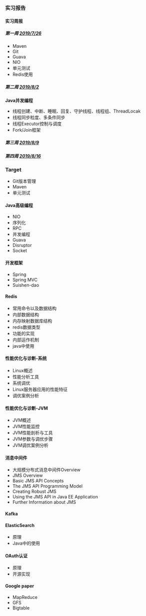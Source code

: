 ### 实习报告

#### 实习周报

##### 第一周 [2019/7/26](https://sunxiaohang.github.io/2019/07/26/实习周报)

- Maven
- Git
- Guava
- NIO
- 单元测试
- Redis使用

##### 第二周 [2019/8/2](https://sunxiaohang.github.io/2019/08/02/JavaConcurrenceCookBook)

**Java并发编程**

- 线程创建、中断、睡眠、回复、守护线程、线程组、ThreadLocak
- 线程同步粒度、多条件同步
- 线程Executor控制与调度
- Fork/Join框架

##### 第三周 [2019/8/9](https://github.com/sunxiaohang/weliinternship)


##### 第四周 [2019/8/16](https://github.com/sunxiaohang/weliinternship)


### Target

- Git版本管理 
- Maven
- 单元测试

#### Java高级编程
- NIO
- 序列化
- RPC
- 并发编程
- Guava
- Disruptor
- Socket

#### 开发框架
- Spring
- Spring MVC
- Suishen-dao

#### Redis

- 常用命令以及数据结构
- 内部数据结构
- 内存映射数据库结构
- redis数据类型
- 功能的实现
- 内部运作机制
- java中使用

#### 性能优化与诊断-系统

- Linux概述
- 性能分析工具
- 系统调优
- Linux服务器应用的性能特征
- 调优案例分析

#### 性能优化与诊断-JVM

- JVM概述
- JVM性能监控
- JVM性能剖析与工具
- JVM参数与调优步骤
- JVM调优案例分析

#### 消息中间件

- 大规模分布式消息中间件Overview
- JMS Overview
- Basic JMS API Concepts
- The JMS API Programming Model
- Creating Robust JMS
- Using the JMS API in Java EE Application
- Further Information about JMS

#### Kafka

#### ElasticSearch

- 原理
- Java中的使用

#### OAuth认证

- 原理
- 开源实现

#### Google paper

- MapReduce
- GFS
- Bigtable

